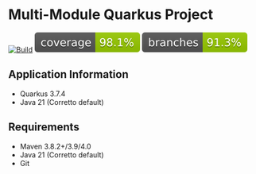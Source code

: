 # Multi-Module Quarkus Project

[![Build](https://github.com/Broadan26/multi-module/actions/workflows/maven-build.yml/badge.svg)](https://github.com/Broadan26/multi-module/actions/workflows/maven-build.yml)
[![Coverage](https://raw.githubusercontent.com/Broadan26/multi-module/825606d2c279c714f155ade786d0166f12989a76/.github/badges/jacoco.svg)](https://github.com/Broadan26/multi-module/actions/workflows/maven-build.yml)
[![Branches](https://raw.githubusercontent.com/Broadan26/multi-module/825606d2c279c714f155ade786d0166f12989a76/.github/badges/branches.svg)](https://github.com/Broadan26/multi-module/actions/workflows/maven-build.yml)

## Application Information
* Quarkus 3.7.4
* Java 21 (Corretto default)

## Requirements
* Maven 3.8.2+/3.9/4.0
* Java 21 (Corretto default)
* Git